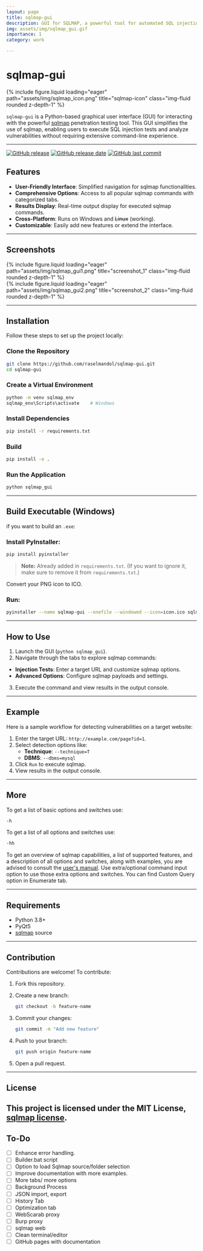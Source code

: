 ```yaml
---
layout: page
title: sqlmap-gui
description: GUI for SQLMAP, a powerful tool for automated SQL injection
img: assets/img/sqlmap_gui.gif
importance: 1
category: work

---
```


# sqlmap-gui

<div class="row">
    <div class="col-sm mt-3 mt-md-0">
        {% include figure.liquid loading="eager" path="assets/img/sqlmap_icon.png" title="sqlmap-icon" class="img-fluid rounded z-depth-1" %}
    </div>
</div>


`sqlmap-gui` is a Python-based graphical user interface (GUI) for interacting with the powerful [sqlmap](https://github.com/sqlmapproject/sqlmap) penetration testing tool. This GUI simplifies the use of sqlmap, enabling users to execute SQL injection tests and analyze vulnerabilities without requiring extensive command-line experience.

---

[![GitHub release](https://img.shields.io/github/v/release/raselmandol/sqlmap-gui)](#) [![GitHub release date](https://img.shields.io/github/release-date/raselmandol/sqlmap-gui)](#) [![GitHub last commit](https://img.shields.io/github/last-commit/raselmandol/sqlmap-gui)](#)


## Features

- **User-Friendly Interface**: Simplified navigation for sqlmap functionalities.
- **Comprehensive Options**: Access to all popular sqlmap commands with categorized tabs.
- **Results Display**: Real-time output display for executed sqlmap commands.
- **Cross-Platform**: Runs on Windows and ~~Linux~~ (working).
- **Customizable**: Easily add new features or extend the interface.

---

## Screenshots

<div class="row">
    <div class="col-sm mt-3 mt-md-0">
        {% include figure.liquid loading="eager" path="assets/img/sqlmap_gui1.png" title="screenshot_1" class="img-fluid rounded z-depth-1" %}
    </div>
</div>
<div class="row">
    <div class="col-sm mt-3 mt-md-0">
        {% include figure.liquid loading="eager" path="assets/img/sqlmap_gui2.png" title="screenshot_2" class="img-fluid rounded z-depth-1" %}
    </div>
</div>


---

## Installation

Follow these steps to set up the project locally:

### Clone the Repository

```bash
git clone https://github.com/raselmandol/sqlmap-gui.git
cd sqlmap-gui
```

### Create a Virtual Environment

```bash
python -m venv sqlmap_env
sqlmap_env\Scripts\activate    # Windows
```

### Install Dependencies

```bash
pip install -r requirements.txt
```

###  Build

```bash
pip install -e .
```
### Run the Application

```bash
python sqlmap_gui
```
---

##  Build Executable (Windows)

if you want to build an `.exe`:

### Install PyInstaller:
   ```bash
   pip install pyinstaller
   ```

> **Note:** Already added in `requirements.txt`. (If you want to ignore it, make sure to remove it from `requirements.txt`.)


Convert your PNG icon to ICO.

### Run:
   ```bash
   pyinstaller --name sqlmap-gui --onefile --windowed --icon=icon.ico sqlmap_gui/main.py
   ```

---

## How to Use

 1. Launch the GUI (`python sqlmap_gui`).
 2. Navigate through the tabs to explore sqlmap commands:
   - **Injection Tests**: Enter a target URL and customize sqlmap options.
   - **Advanced Options**: Configure sqlmap payloads and settings.
 3. Execute the command and view results in the output console.

---


## Example

Here is a sample workflow for detecting vulnerabilities on a target website:

1. Enter the target URL: `http://example.com/page?id=1`.
2. Select detection options like:
   - **Technique**: `--technique=T`
   - **DBMS**: `--dbms=mysql`
3. Click `Run` to execute sqlmap.
4. View results in the output console.

---

## More

To get a list of basic options and switches use:

```bash
-h
```
To get a list of all options and switches use:
```bash
-hh
```

To get an overview of sqlmap capabilities, a list of supported features, and a description of all options and switches, along with examples, you are advised to consult the [user's manual](https://github.com/sqlmapproject/sqlmap/wiki/Usage). Use extra/optional command input option to use those extra options and switches. You can find Custom Query option in Enumerate tab.

---

## Requirements

- Python 3.8+
- PyQt5
- [sqlmap](https://github.com/sqlmapproject/sqlmap) source

---

## Contribution

Contributions are welcome! To contribute:

1. Fork this repository.
2. Create a new branch:

   ```bash
   git checkout -b feature-name
   ```

3. Commit your changes:

   ```bash
   git commit -m "Add new feature"
   ```

4. Push to your branch:

   ```bash
   git push origin feature-name
   ```

5. Open a pull request.

---

## License

This project is licensed under the MIT License, [sqlmap license](https://raw.githubusercontent.com/sqlmapproject/sqlmap/refs/heads/master/LICENSE).
---

## To-Do


- [ ]  Enhance error handling.
- [ ]  Builder.bat script
- [ ]  Option to load Sqlmap source/folder selection
- [ ]  Improve documentation with more examples.
- [ ]  More tabs/ more options
- [ ]  Background Process
- [ ]  JSON import, export
- [ ]  History Tab
- [ ]  Optimization tab
- [ ]  WebScarab proxy
- [ ]  Burp proxy
- [ ]  sqlmap web
- [ ]  Clean terminal/editor  
- [ ]  GitHub pages with documentation